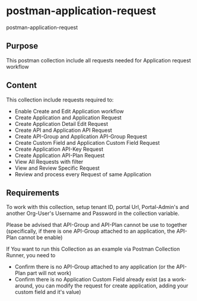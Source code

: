 # postman-application-request
postman-application-request

## Purpose
This postman collection include all requests needed for Application request workflow

## Content
This collection include requests required to:
- Enable Create and Edit Application workflow
- Create Application and Application Request
- Create Application Detail Edit Request
- Create API and Application API Request
- Create API-Group and Application API-Group Request
- Create Custom Field and Application Custom Field Request
- Create Application API-Key Request
- Create Application API-Plan Request
- View All Requests with filter
- View and Review Specific Request
- Review and process every Request of same Application

## Requirements
To work with this collection, setup tenant ID, portal Url, Portal-Admin's and another Org-User's Username and Password in the collection variable.

Please be advised that API-Group and API-Plan cannot be use to together (specifically, if there is one API-Group attached to an application, the API-Plan cannot be enable)

If You want to run this Collection as an example via Postman Collection Runner, you need to 

- Confirm there is no API-Group attached to any application (or the API-Plan part will not work)
- Confirm there is no Application Custom Field already exist (as a work-around, you can modify the request for create application, adding your custom field and it's value)

